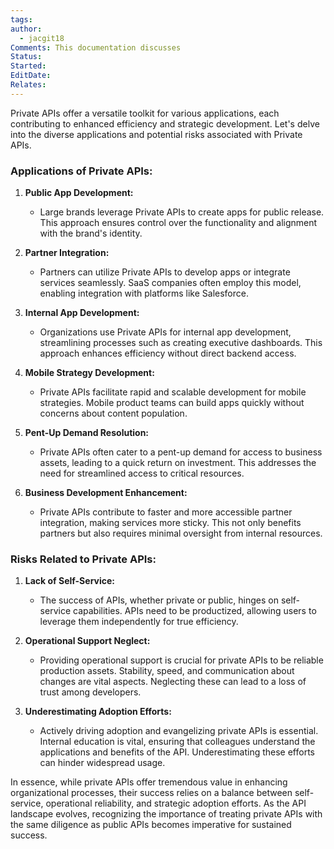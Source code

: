 ```yaml
---
tags: 
author:
  - jacgit18
Comments: This documentation discusses
Status: 
Started: 
EditDate: 
Relates:
---
```

Private APIs offer a versatile toolkit for various applications, each contributing to enhanced efficiency and strategic development. Let's delve into the diverse applications and potential risks associated with Private APIs.

### Applications of Private APIs:

1. **Public App Development:**
   - Large brands leverage Private APIs to create apps for public release. This approach ensures control over the functionality and alignment with the brand's identity.

2. **Partner Integration:**
   - Partners can utilize Private APIs to develop apps or integrate services seamlessly. SaaS companies often employ this model, enabling integration with platforms like Salesforce.

3. **Internal App Development:**
   - Organizations use Private APIs for internal app development, streamlining processes such as creating executive dashboards. This approach enhances efficiency without direct backend access.

4. **Mobile Strategy Development:**
   - Private APIs facilitate rapid and scalable development for mobile strategies. Mobile product teams can build apps quickly without concerns about content population.

5. **Pent-Up Demand Resolution:**
   - Private APIs often cater to a pent-up demand for access to business assets, leading to a quick return on investment. This addresses the need for streamlined access to critical resources.

6. **Business Development Enhancement:**
   - Private APIs contribute to faster and more accessible partner integration, making services more sticky. This not only benefits partners but also requires minimal oversight from internal resources.

### Risks Related to Private APIs:

1. **Lack of Self-Service:**
   - The success of APIs, whether private or public, hinges on self-service capabilities. APIs need to be productized, allowing users to leverage them independently for true efficiency.

2. **Operational Support Neglect:**
   - Providing operational support is crucial for private APIs to be reliable production assets. Stability, speed, and communication about changes are vital aspects. Neglecting these can lead to a loss of trust among developers.

3. **Underestimating Adoption Efforts:**
   - Actively driving adoption and evangelizing private APIs is essential. Internal education is vital, ensuring that colleagues understand the applications and benefits of the API. Underestimating these efforts can hinder widespread usage.

In essence, while private APIs offer tremendous value in enhancing organizational processes, their success relies on a balance between self-service, operational reliability, and strategic adoption efforts. As the API landscape evolves, recognizing the importance of treating private APIs with the same diligence as public APIs becomes imperative for sustained success. 